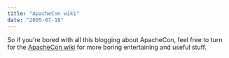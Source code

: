 ```yaml
---
title: "ApacheCon wiki"
date: "2005-07-18"
---
```


So if you're bored with all this blogging about ApacheCon, feel free to turn for the [ApacheCon wiki](http://wiki.apache.org/apachecon/) for more boring entertaining and useful stuff.
